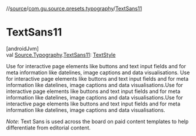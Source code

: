 //[source](../../index.md)/[com.gu.source.presets.typography](index.md)/[TextSans11](-text-sans11.md)

# TextSans11

[androidJvm]\
val [Source.Typography](../com.gu.source/-source/-typography/index.md).[TextSans11](-text-sans11.md): [TextStyle](https://developer.android.com/reference/kotlin/androidx/compose/ui/text/TextStyle.html)

Use for interactive page elements like buttons and text input fields and for meta information like datelines, image captions and data visualisations. Use for interactive page elements like buttons and text input fields and for meta information like datelines, image captions and data visualisations.Use for interactive page elements like buttons and text input fields and for meta information like datelines, image captions and data visualisations.Use for interactive page elements like buttons and text input fields and for meta information like datelines, image captions and data visualisations.

*Note*: Text Sans is used across the board on paid content templates to help differentiate from editorial content.
